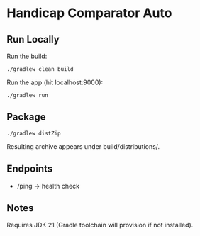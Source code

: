 # Handicap Comparator Auto

## Run Locally

Run the build:
```
./gradlew clean build
```

Run the app (hit localhost:9000):
```
./gradlew run
```

## Package
```
./gradlew distZip
```
Resulting archive appears under build/distributions/.

## Endpoints
- /ping -> health check

## Notes
Requires JDK 21 (Gradle toolchain will provision if not installed).
